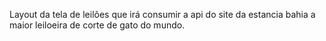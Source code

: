 Layout da tela de leilões que irá consumir a api do site da estancia bahia a maior leiloeira de corte de gato do mundo.
 
